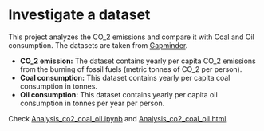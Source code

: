 # Investigate a dataset

This project analyzes the CO_2 emissions  and compare it with Coal and Oil consumption. The datasets are taken from [Gapminder](https://www.gapminder.org/data/).

* **CO_2 emission:** The dataset contains yearly per capita CO_2 emissions from the burning of fossil fuels (metric tonnes of CO_2 per person).
* **Coal consumption:**  This dataset contains yearly per capita coal consumption in tonnes.
* **Oil consumption:** This dataset contains yearly per capita oil consumption in tonnes per year per person.

Check [Analysis_co2_coal_oil.ipynb](https://nbviewer.jupyter.org/github/kHarshit/udacity-dand-projects/blob/master/p2_investigate_a_dataset/Analysis_co2_coal_oil.ipynb) and [Analysis_co2_coal_oil.html](Analysis_co2_coal_oil.html).

